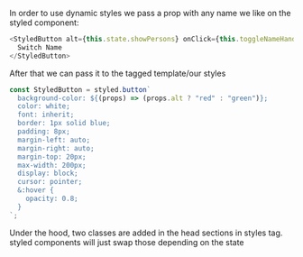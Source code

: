 In order to use dynamic styles we pass a prop with any name we like on the styled component:

```javascript
<StyledButton alt={this.state.showPersons} onClick={this.toggleNameHandler}>
  Switch Name
</StyledButton>
```

After that we can pass it to the tagged template/our styles

```javascript
const StyledButton = styled.button`
  background-color: ${(props) => (props.alt ? "red" : "green")};
  color: white;
  font: inherit;
  border: 1px solid blue;
  padding: 8px;
  margin-left: auto;
  margin-right: auto;
  margin-top: 20px;
  max-width: 200px;
  display: block;
  cursor: pointer;
  &:hover {
    opacity: 0.8;
  }
`;
```

Under the hood, two classes are added in the head sections in styles tag.
styled components will just swap those depending on the state

